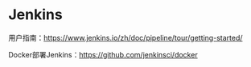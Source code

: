 # Jenkins

用户指南：<https://www.jenkins.io/zh/doc/pipeline/tour/getting-started/>

Docker部署Jenkins：<https://github.com/jenkinsci/docker>
